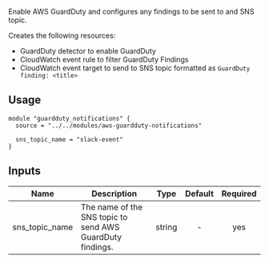 Enable AWS GuardDuty and configures any findings to be sent to and SNS topic.

Creates the following resources:

* GuardDuty detector to enable GuardDuty
* CloudWatch event rule to filter GuardDuty Findings
* CloudWatch event target to send to SNS topic formatted as `GuardDuty finding: <title>`

## Usage

```hcl
module "guardduty_notifications" {
  source = "../../modules/aws-guardduty-notifications"

  sns_topic_name = "slack-event"
}
```


## Inputs

| Name | Description | Type | Default | Required |
|------|-------------|:----:|:-----:|:-----:|
| sns_topic_name | The name of the SNS topic to send AWS GuardDuty findings. | string | - | yes |

